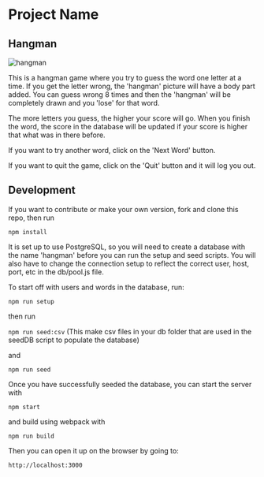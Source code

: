 # Project Name

## Hangman

![hangman](https://github.com/debjohnson33/Hangman/presentationImages/hangman_game.png?raw='true')

This is a hangman game where you try to guess the word one letter at a time. If you get the letter wrong, the 'hangman' picture will have a body part added. You can guess wrong 8 times and then the 'hangman' will be completely drawn and you 'lose' for that word.

The more letters you guess, the higher your score will go. When you finish the word, the score in the database will be updated if your score is higher that what was in there before.

If you want to try another word, click on the 'Next Word' button.

If you want to quit the game, click on the 'Quit' button and it will log you out.

## Development

If you want to contribute or make your own version, fork and clone this repo, then run

```npm install```

It is set up to use PostgreSQL, so you will need to create a database with the name 'hangman' before you can run the setup and seed scripts. You will also have to change the connection setup to reflect the correct user, host, port, etc in the db/pool.js file.

To start off with users and words in the database, run:

```npm run setup```

then run

```npm run seed:csv```
(This make csv files in your db folder that are used in the seedDB script to populate the database)

and

```npm run seed```

Once you have successfully seeded the database, you can start the server with

```npm start```

and build using webpack with

```npm run build```

Then you can open it up on the browser by going to:

```http://localhost:3000```